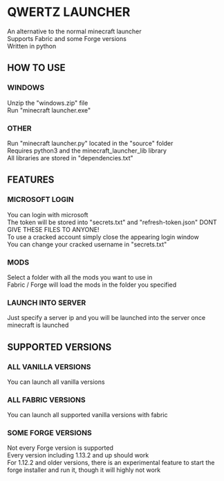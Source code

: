 # QWERTZ LAUNCHER
An alternative to the normal minecraft launcher  
Supports Fabric and some Forge versions  
Written in python
## HOW TO USE
### WINDOWS
Unzip the "windows.zip" file  
Run "minecraft launcher.exe"
### OTHER
Run "minecraft launcher.py" located in the "source" folder   
Requires python3 and the minecraft_launcher_lib library  
All libraries are stored in "dependencies.txt"
## FEATURES
### MICROSOFT LOGIN
You can login with microsoft  
The token will be stored into "secrets.txt" and "refresh-token.json"  DONT GIVE THESE FILES TO ANYONE!  
To use a cracked account simply close the appearing login window  
You can change your cracked username in "secrets.txt"
### MODS
Select a folder with all the mods you want to use in  
Fabric / Forge will load the mods in the folder you specified
### LAUNCH INTO SERVER
Just specify a server ip and you will be launched into the server once minecraft is launched
## SUPPORTED VERSIONS
### ALL VANILLA VERSIONS
You can launch all vanilla versions
### ALL FABRIC VERSIONS
You can launch all supported vanilla versions with fabric  
### SOME FORGE VERSIONS
Not every Forge version is supported  
Every version including 1.13.2 and up should work  
For 1.12.2 and older versions, there is an experimental feature to start the forge installer and run it, though it will highly not work
